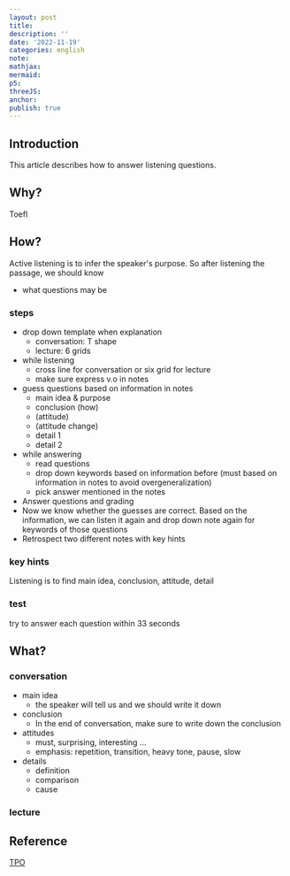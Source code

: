 ```yaml
---
layout: post
title:
description: ''
date: '2022-11-19'
categories: english
note:
mathjax:
mermaid:
p5:
threeJS:
anchor:
publish: true
---
```


## Introduction

This article describes how to answer listening questions.

## Why?

Toefl

## How?

Active listening is to infer the speaker's purpose. So after listening the passage, we should know

- what questions may be

### steps

- drop down template when explanation
  - conversation: T shape
  - lecture: 6 grids
- while listening
  - cross line for conversation or six grid for lecture
  - make sure express v.o in notes
- guess questions based on information in notes
  - main idea & purpose
  - conclusion (how)
  - (attitude)
  - (attitude change)
  - detail 1
  - detail 2
- while answering
  - read questions
  - drop down keywords based on information before (must based on information in notes to avoid overgeneralization)
  - pick answer mentioned in the notes
- Answer questions and grading
- Now we know whether the guesses are correct. Based on the information, we can listen it again and drop down note again for keywords of those questions
- Retrospect two different notes with key hints

### key hints

Listening is to find main idea, conclusion, attitude, detail

### test

try to answer each question within 33 seconds

## What?

### conversation

- main idea
  - the speaker will tell us and we should write it down
- conclusion
  - In the end of conversation, make sure to write down the conclusion
- attitudes
  - must, surprising, interesting ...
  - emphasis: repetition, transition, heavy tone, pause, slow
- details
  - definition
  - comparison
  - cause

### lecture

## Reference

[TPO](https://toeflv3.kmf.com/listen/order)
